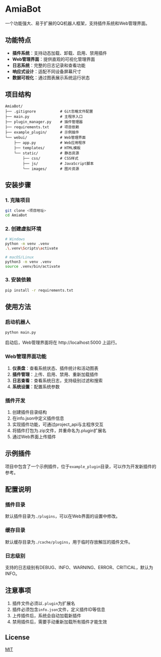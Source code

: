 # AmiaBot

一个功能强大、易于扩展的QQ机器人框架，支持插件系统和Web管理界面。

## 功能特点

- **插件系统**：支持动态加载、卸载、启用、禁用插件
- **Web管理界面**：提供直观的可视化管理界面
- **日志系统**：完整的日志记录和查看功能
- **响应式设计**：适配不同设备屏幕尺寸
- **数据可视化**：通过图表展示系统运行状态

## 项目结构

```
AmiaBot/
├── .gitignore           # Git忽略文件配置
├── main.py              # 主程序入口
├── plugin_manager.py    # 插件管理器
├── requirements.txt     # 项目依赖
├── example_plugin/      # 示例插件
└── webui/               # Web管理界面
    ├── app.py           # Web应用程序
    ├── templates/       # HTML模板
    └── static/          # 静态资源
        ├── css/         # CSS样式
        ├── js/          # JavaScript脚本
        └── images/      # 图片资源
```

## 安装步骤

### 1. 克隆项目

```bash
git clone <项目地址>
cd AmiaBot
```

### 2. 创建虚拟环境

```bash
# Windows
python -m venv .venv
.\.venv\Scripts\activate

# macOS/Linux
python3 -m venv .venv
source .venv/bin/activate
```

### 3. 安装依赖

```bash
pip install -r requirements.txt
```

## 使用方法

### 启动机器人

```bash
python main.py
```

启动后，Web管理界面将在 http://localhost:5000 上运行。

### Web管理界面功能

1. **仪表盘**：查看系统状态、插件统计和活动图表
2. **插件管理**：上传、启用、禁用、重新加载插件
3. **日志查看**：查看系统日志，支持级别过滤和搜索
4. **系统设置**：配置系统参数

### 插件开发

1. 创建插件目录结构
2. 在info.json中定义插件信息
3. 实现插件功能，可通过project_api与主程序交互
4. 将插件打包为.zip文件，并重命名为.plugin扩展名
5. 通过Web界面上传插件

## 示例插件

项目中包含了一个示例插件，位于`example_plugin`目录，可以作为开发新插件的参考。

## 配置说明

### 插件目录

默认插件目录为`./plugins`，可以在Web界面的设置中修改。

### 缓存目录

默认缓存目录为`./cache/plugins`，用于临时存放解压的插件文件。

### 日志级别

支持的日志级别有DEBUG、INFO、WARNING、ERROR、CRITICAL，默认为INFO。

## 注意事项

1. 插件文件必须以`.plugin`为扩展名
2. 插件必须包含`info.json`文件，定义插件ID等信息
3. 上传插件后，系统会自动加载新插件
4. 禁用插件后，需要手动重新加载所有插件才能生效

## License

[MIT](LICENSE)